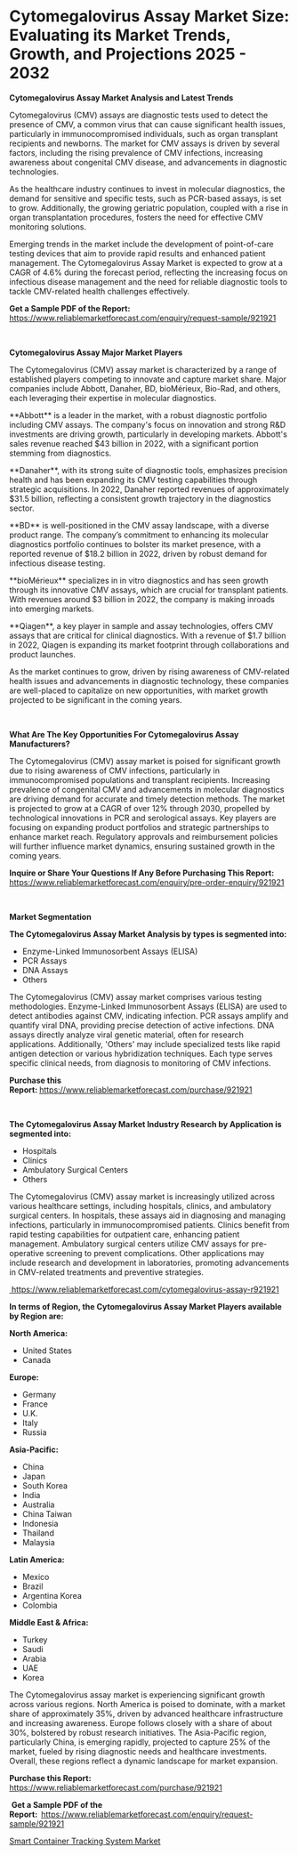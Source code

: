<p><h1>Cytomegalovirus Assay Market Size: Evaluating its Market Trends, Growth, and Projections 2025 - 2032</h1></p><p><strong>Cytomegalovirus Assay Market Analysis and Latest Trends</strong></p>
<p><p>Cytomegalovirus (CMV) assays are diagnostic tests used to detect the presence of CMV, a common virus that can cause significant health issues, particularly in immunocompromised individuals, such as organ transplant recipients and newborns. The market for CMV assays is driven by several factors, including the rising prevalence of CMV infections, increasing awareness about congenital CMV disease, and advancements in diagnostic technologies. </p><p>As the healthcare industry continues to invest in molecular diagnostics, the demand for sensitive and specific tests, such as PCR-based assays, is set to grow. Additionally, the growing geriatric population, coupled with a rise in organ transplantation procedures, fosters the need for effective CMV monitoring solutions. </p><p>Emerging trends in the market include the development of point-of-care testing devices that aim to provide rapid results and enhanced patient management. The Cytomegalovirus Assay Market is expected to grow at a CAGR of 4.6% during the forecast period, reflecting the increasing focus on infectious disease management and the need for reliable diagnostic tools to tackle CMV-related health challenges effectively.</p></p>
<p><strong>Get a Sample PDF of the Report:&nbsp;</strong> <a href="https://www.reliablemarketforecast.com/enquiry/request-sample/921921?utm_campaign=2333&utm_medium=2&utm_source=Github&utm_content=ia&utm_term=07032025&utm_id=cytomegalovirus-assay">https://www.reliablemarketforecast.com/enquiry/request-sample/921921</a></p>
<p>&nbsp;</p>
<p><strong>Cytomegalovirus Assay Major Market Players</strong></p>
<p><p>The Cytomegalovirus (CMV) assay market is characterized by a range of established players competing to innovate and capture market share. Major companies include Abbott, Danaher, BD, bioMérieux, Bio-Rad, and others, each leveraging their expertise in molecular diagnostics.</p><p>**Abbott** is a leader in the market, with a robust diagnostic portfolio including CMV assays. The company's focus on innovation and strong R&D investments are driving growth, particularly in developing markets. Abbott's sales revenue reached $43 billion in 2022, with a significant portion stemming from diagnostics.</p><p>**Danaher**, with its strong suite of diagnostic tools, emphasizes precision health and has been expanding its CMV testing capabilities through strategic acquisitions. In 2022, Danaher reported revenues of approximately $31.5 billion, reflecting a consistent growth trajectory in the diagnostics sector.</p><p>**BD** is well-positioned in the CMV assay landscape, with a diverse product range. The company’s commitment to enhancing its molecular diagnostics portfolio continues to bolster its market presence, with a reported revenue of $18.2 billion in 2022, driven by robust demand for infectious disease testing.</p><p>**bioMérieux** specializes in in vitro diagnostics and has seen growth through its innovative CMV assays, which are crucial for transplant patients. With revenues around $3 billion in 2022, the company is making inroads into emerging markets.</p><p>**Qiagen**, a key player in sample and assay technologies, offers CMV assays that are critical for clinical diagnostics. With a revenue of $1.7 billion in 2022, Qiagen is expanding its market footprint through collaborations and product launches.</p><p>As the market continues to grow, driven by rising awareness of CMV-related health issues and advancements in diagnostic technology, these companies are well-placed to capitalize on new opportunities, with market growth projected to be significant in the coming years.</p></p>
<p>&nbsp;</p>
<p><strong>What Are The Key Opportunities For Cytomegalovirus Assay Manufacturers?</strong></p>
<p><p>The Cytomegalovirus (CMV) assay market is poised for significant growth due to rising awareness of CMV infections, particularly in immunocompromised populations and transplant recipients. Increasing prevalence of congenital CMV and advancements in molecular diagnostics are driving demand for accurate and timely detection methods. The market is projected to grow at a CAGR of over 12% through 2030, propelled by technological innovations in PCR and serological assays. Key players are focusing on expanding product portfolios and strategic partnerships to enhance market reach. Regulatory approvals and reimbursement policies will further influence market dynamics, ensuring sustained growth in the coming years.</p></p>
<p><strong>Inquire or Share Your Questions If Any Before Purchasing This Report:</strong> <a href="https://www.reliablemarketforecast.com/enquiry/pre-order-enquiry/921921?utm_campaign=2333&utm_medium=2&utm_source=Github&utm_content=ia&utm_term=07032025&utm_id=cytomegalovirus-assay">https://www.reliablemarketforecast.com/enquiry/pre-order-enquiry/921921</a></p>
<p>&nbsp;</p>
<p><strong>Market Segmentation</strong></p>
<p><strong>The Cytomegalovirus Assay Market Analysis by types is segmented into:</strong></p>
<p><ul><li>Enzyme-Linked Immunosorbent Assays (ELISA)</li><li>PCR Assays</li><li>DNA Assays</li><li>Others</li></ul></p>
<p><p>The Cytomegalovirus (CMV) assay market comprises various testing methodologies. Enzyme-Linked Immunosorbent Assays (ELISA) are used to detect antibodies against CMV, indicating infection. PCR assays amplify and quantify viral DNA, providing precise detection of active infections. DNA assays directly analyze viral genetic material, often for research applications. Additionally, 'Others' may include specialized tests like rapid antigen detection or various hybridization techniques. Each type serves specific clinical needs, from diagnosis to monitoring of CMV infections.</p></p>
<p><strong>Purchase this Report:&nbsp;</strong><a href="https://www.reliablemarketforecast.com/purchase/921921?utm_campaign=2333&utm_medium=2&utm_source=Github&utm_content=ia&utm_term=07032025&utm_id=cytomegalovirus-assay">https://www.reliablemarketforecast.com/purchase/921921</a></p>
<p>&nbsp;</p>
<p><strong>The Cytomegalovirus Assay Market Industry Research by Application is segmented into:</strong></p>
<p><ul><li>Hospitals</li><li>Clinics</li><li>Ambulatory Surgical Centers</li><li>Others</li></ul></p>
<p><p>The Cytomegalovirus (CMV) assay market is increasingly utilized across various healthcare settings, including hospitals, clinics, and ambulatory surgical centers. In hospitals, these assays aid in diagnosing and managing infections, particularly in immunocompromised patients. Clinics benefit from rapid testing capabilities for outpatient care, enhancing patient management. Ambulatory surgical centers utilize CMV assays for pre-operative screening to prevent complications. Other applications may include research and development in laboratories, promoting advancements in CMV-related treatments and preventive strategies.</p></p>
<p><a href="https://www.reliablemarketforecast.com/cytomegalovirus-assay-r921921?utm_campaign=2333&utm_medium=2&utm_source=Github&utm_content=ia&utm_term=07032025&utm_id=cytomegalovirus-assay">&nbsp;https://www.reliablemarketforecast.com/cytomegalovirus-assay-r921921</a></p>
<p><strong>In terms of Region, the Cytomegalovirus Assay Market Players available by Region are:</strong></p>
<p>
    <p> <strong> North America: </strong>
        <ul>
            <li>United States</li>
            <li>Canada</li>
        </ul>
        </p> 
    <p> <strong> Europe: </strong>
        <ul>
            <li>Germany</li>
            <li>France</li>
            <li>U.K.</li>
            <li>Italy</li>
            <li>Russia</li>
        </ul>
        </p> 
    <p> <strong> Asia-Pacific: </strong>
        <ul>
            <li>China</li>
            <li>Japan</li>
            <li>South Korea</li>
            <li>India</li>
            <li>Australia</li>
            <li>China Taiwan</li>
            <li>Indonesia</li>
            <li>Thailand</li>
            <li>Malaysia</li>
        </ul>
        </p> 
    <p> <strong> Latin America: </strong>
        <ul>
            <li>Mexico</li>
            <li>Brazil</li>
            <li>Argentina Korea</li>
            <li>Colombia</li>
        </ul>
        </p> 
    <p> <strong> Middle East & Africa: </strong>
        <ul>
            <li>Turkey</li>
            <li>Saudi</li>
            <li>Arabia</li>
            <li>UAE</li>
            <li>Korea</li>
        </ul>
    </p>
    </p>
<p><p>The Cytomegalovirus assay market is experiencing significant growth across various regions. North America is poised to dominate, with a market share of approximately 35%, driven by advanced healthcare infrastructure and increasing awareness. Europe follows closely with a share of about 30%, bolstered by robust research initiatives. The Asia-Pacific region, particularly China, is emerging rapidly, projected to capture 25% of the market, fueled by rising diagnostic needs and healthcare investments. Overall, these regions reflect a dynamic landscape for market expansion.</p></p>
<p><strong>Purchase this Report: </strong><a href="https://www.reliablemarketforecast.com/purchase/921921?utm_campaign=2333&utm_medium=2&utm_source=Github&utm_content=ia&utm_term=07032025&utm_id=cytomegalovirus-assay">https://www.reliablemarketforecast.com/purchase/921921</a></p>
<p>&nbsp;<strong>Get a Sample PDF of the Report:&nbsp;&nbsp;</strong><a href="https://www.reliablemarketforecast.com/enquiry/request-sample/921921?utm_campaign=2333&utm_medium=2&utm_source=Github&utm_content=ia&utm_term=07032025&utm_id=cytomegalovirus-assay">https://www.reliablemarketforecast.com/enquiry/request-sample/921921</a></p>
<p><strong></strong></p>
<p><p><a href="https://github.com/edacruz6/Market-Research-Report-List-1/blob/main/smart-container-tracking-system-market.md?utm_campaign=2333&utm_medium=2&utm_source=Github&utm_content=ia&utm_term=07032025&utm_id=cytomegalovirus-assay">Smart Container Tracking System Market</a></p></p>